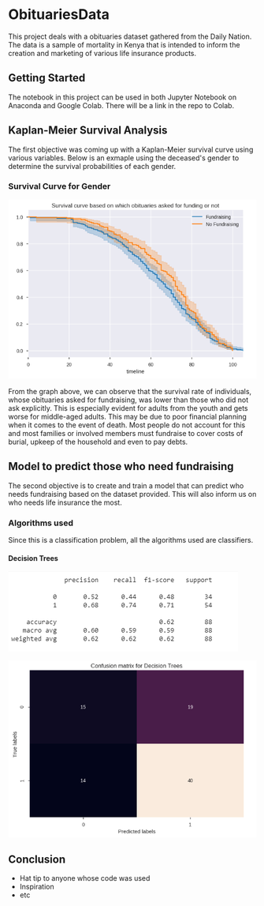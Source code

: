 # ObituariesData

This project deals with a obituaries dataset gathered from the Daily Nation. The data is a sample of mortality in Kenya that is intended to inform the creation and marketing of various life insurance products.

## Getting Started

The notebook in this project can be used in both Jupyter Notebook on Anaconda and Google Colab. There will be a link in the repo to Colab.

## Kaplan-Meier Survival Analysis

The first objective was coming up with a Kaplan-Meier survival curve using various variables. Below is an exmaple using the deceased's gender to determine the survival probabilities of each gender.

### Survival Curve for Gender

![Image of Survival Curve Gender](images/scfunding.PNG)

From the graph above, we can observe that the survival rate of individuals, whose obituaries asked for fundraising, was lower than those who did not ask explicitly. This is especially evident for adults from the youth and gets worse for middle-aged adults. This may be due to poor financial planning when it comes to the event of death. Most people do not account for this and most families or involved members must fundraise to cover costs of burial, upkeep of the household and even to pay debts.

## Model to predict those who need fundraising

The second objective is to create and train a model that can predict who needs fundraising based on the dataset provided. This will also inform us on who needs life insurance the most.

### Algorithms used
Since this is a classification problem, all the algorithms used are classifiers.

#### Decision Trees

![Decision Tree classification report](images/dt_report.PNG)

![Decision Tree Confusion Matrix](images/dt_cm.PNG)

<!-- #### Random Forest 

![Image of Survival Curve Gender](images/scfunding.png)

#### XGBoost

![Image of Survival Curve Gender](images/scfunding.png)

#### CATBoost

![Image of Survival Curve Gender](images/scfunding.png) -->

## Conclusion

* Hat tip to anyone whose code was used
* Inspiration
* etc
